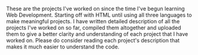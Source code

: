 These are the projects I've worked on since the time I've begun learning Web Development. Starting off with HTML until using all three languages to make meaningful projects. I have written detailed description of all the projects I've worked on so far, compiled them altogether and uploaded them to give a better clarity and understanding of each project that I have worked on. Please do consider reading each project's description that makes it much easier to understand the code.
